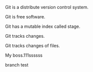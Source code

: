 Git is a distribute version control system.

Git is free software.

Git has a mutable index called stage.

Git tracks changes.

Git tracks changes of files.

My boss.111ssssss

branch test